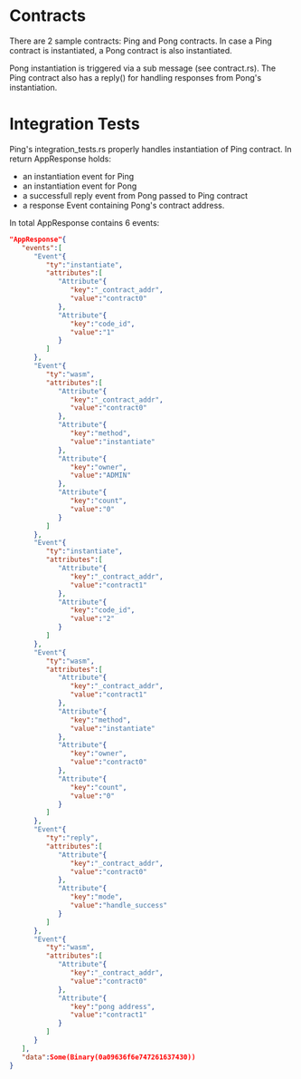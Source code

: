 # Contracts

There are 2 sample contracts: Ping and Pong contracts. In case a Ping contract is instantiated, a Pong contract is also instantiated.

Pong instantiation is triggered via a sub message (see contract.rs). The Ping contract also has a reply() for handling responses from Pong's instantiation.

# Integration Tests

Ping's integration_tests.rs properly handles instantiation of Ping contract. In return AppResponse holds:

- an instantiation event for Ping
- an instantiation event for Pong
- a successfull reply event from Pong passed to Ping contract
- a response Event containing Pong's contract address.

In total AppResponse contains 6 events:

```JSON
"AppResponse"{
   "events":[
      "Event"{
         "ty":"instantiate",
         "attributes":[
            "Attribute"{
               "key":"_contract_addr",
               "value":"contract0"
            },
            "Attribute"{
               "key":"code_id",
               "value":"1"
            }
         ]
      },
      "Event"{
         "ty":"wasm",
         "attributes":[
            "Attribute"{
               "key":"_contract_addr",
               "value":"contract0"
            },
            "Attribute"{
               "key":"method",
               "value":"instantiate"
            },
            "Attribute"{
               "key":"owner",
               "value":"ADMIN"
            },
            "Attribute"{
               "key":"count",
               "value":"0"
            }
         ]
      },
      "Event"{
         "ty":"instantiate",
         "attributes":[
            "Attribute"{
               "key":"_contract_addr",
               "value":"contract1"
            },
            "Attribute"{
               "key":"code_id",
               "value":"2"
            }
         ]
      },
      "Event"{
         "ty":"wasm",
         "attributes":[
            "Attribute"{
               "key":"_contract_addr",
               "value":"contract1"
            },
            "Attribute"{
               "key":"method",
               "value":"instantiate"
            },
            "Attribute"{
               "key":"owner",
               "value":"contract0"
            },
            "Attribute"{
               "key":"count",
               "value":"0"
            }
         ]
      },
      "Event"{
         "ty":"reply",
         "attributes":[
            "Attribute"{
               "key":"_contract_addr",
               "value":"contract0"
            },
            "Attribute"{
               "key":"mode",
               "value":"handle_success"
            }
         ]
      },
      "Event"{
         "ty":"wasm",
         "attributes":[
            "Attribute"{
               "key":"_contract_addr",
               "value":"contract0"
            },
            "Attribute"{
               "key":"pong address",
               "value":"contract1"
            }
         ]
      }
   ],
   "data":Some(Binary(0a09636f6e747261637430))
}
```